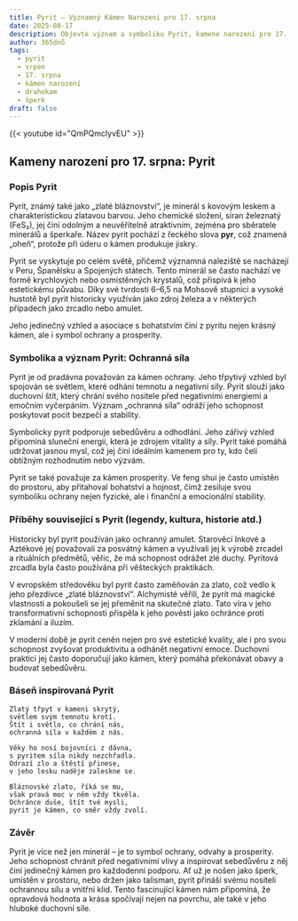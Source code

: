 ```yaml
---
title: Pyrit – Významný Kámen Narození pro 17. srpna
date: 2025-08-17
description: Objevte význam a symboliku Pyrit, kamene narození pro 17. srpna, který symbolizuje Ochranná síla. Přečtěte si legendy a inspirující příběhy.
author: 365dnů
tags:
  - pyrit
  - srpen
  - 17. srpna
  - kámen narození
  - drahokam
  - šperk
draft: false
---
```


{{< youtube id="QmPQmclyvEU" >}}

## Kameny narození pro 17. srpna: Pyrit

### Popis Pyrit

Pyrit, známý také jako „zlaté bláznovství“, je minerál s kovovým leskem a charakteristickou zlatavou barvou. Jeho chemické složení, síran železnatý (FeS₂), jej činí odolným a neuvěřitelně atraktivním, zejména pro sběratele minerálů a šperkaře. Název pyrit pochází z řeckého slova **pyr**, což znamená „oheň“, protože při úderu o kámen produkuje jiskry.

Pyrit se vyskytuje po celém světě, přičemž významná naleziště se nacházejí v Peru, Španělsku a Spojených státech. Tento minerál se často nachází ve formě krychlových nebo osmistěnných krystalů, což přispívá k jeho estetickému půvabu. Díky své tvrdosti 6–6,5 na Mohsově stupnici a vysoké hustotě byl pyrit historicky využíván jako zdroj železa a v některých případech jako zrcadlo nebo amulet.

Jeho jedinečný vzhled a asociace s bohatstvím činí z pyritu nejen krásný kámen, ale i symbol ochrany a prosperity.

### Symbolika a význam Pyrit: Ochranná síla

Pyrit je od pradávna považován za kámen ochrany. Jeho třpytivý vzhled byl spojován se světlem, které odhání temnotu a negativní síly. Pyrit slouží jako duchovní štít, který chrání svého nositele před negativními energiemi a emočním vyčerpáním. Význam „ochranná síla“ odráží jeho schopnost poskytovat pocit bezpečí a stability.

Symbolicky pyrit podporuje sebedůvěru a odhodlání. Jeho zářivý vzhled připomíná sluneční energii, která je zdrojem vitality a síly. Pyrit také pomáhá udržovat jasnou mysl, což jej činí ideálním kamenem pro ty, kdo čelí obtížným rozhodnutím nebo výzvám.

Pyrit se také považuje za kámen prosperity. Ve feng shui je často umístěn do prostoru, aby přitahoval bohatství a hojnost, čímž zesiluje svou symboliku ochrany nejen fyzické, ale i finanční a emocionální stability.

### Příběhy související s Pyrit (legendy, kultura, historie atd.)

Historicky byl pyrit používán jako ochranný amulet. Starověcí Inkové a Aztékové jej považovali za posvátný kámen a využívali jej k výrobě zrcadel a rituálních předmětů, věříc, že má schopnost odrážet zlé duchy. Pyritová zrcadla byla často používána při věšteckých praktikách.

V evropském středověku byl pyrit často zaměňován za zlato, což vedlo k jeho přezdívce „zlaté bláznovství“. Alchymisté věřili, že pyrit má magické vlastnosti a pokoušeli se jej přeměnit na skutečné zlato. Tato víra v jeho transformativní schopnosti přispěla k jeho pověsti jako ochránce proti zklamání a iluzím.

V moderní době je pyrit ceněn nejen pro své estetické kvality, ale i pro svou schopnost zvyšovat produktivitu a odhánět negativní emoce. Duchovní praktici jej často doporučují jako kámen, který pomáhá překonávat obavy a budovat sebedůvěru.

### Báseň inspirovaná Pyrit

```
Zlatý třpyt v kameni skrytý,  
světlem svým temnotu krotí.  
Štít i světlo, co chrání nás,  
ochranná síla v každém z nás.

Věky ho nosí bojovníci z dávna,  
s pyritem síla nikdy nezchřadla.  
Odrazí zlo a štěstí přinese,  
v jeho lesku naděje zaleskne se.

Bláznovské zlato, říká se mu,  
však pravá moc v něm vždy tkvěla.  
Ochránce duše, štít tvé mysli,  
pyrit je kámen, co směr vždy zvolí.
```

### Závěr

Pyrit je více než jen minerál – je to symbol ochrany, odvahy a prosperity. Jeho schopnost chránit před negativními vlivy a inspirovat sebedůvěru z něj činí jedinečný kámen pro každodenní podporu. Ať už je nošen jako šperk, umístěn v prostoru, nebo držen jako talisman, pyrit přináší svému nositeli ochrannou sílu a vnitřní klid. Tento fascinující kámen nám připomíná, že opravdová hodnota a krása spočívají nejen na povrchu, ale také v jeho hluboké duchovní síle.